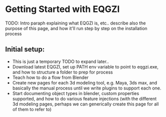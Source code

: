 # Getting Started with EQGZI

TODO: Intro paraph explaining what EQGZI is, etc.. describe also the purpose of this page, and how it'll run step by step on the installation process

## Initial setup:
- This is just a temporary TODO to expand later..
- Download latest EQGZI, set up PATH env variable to point to eqgzi.exe, and how to structure a folder to prep for process
- Teach how to do a flow from Blender
- Create new pages for each 3d modeling tool, e.g. Maya, 3ds max, and basically the manual process until we write plugins to support each one.
- Start documenting object types in blender, custom properties supported, and how to do various feature injections (with the different 3d modeling pages, perhaps we can generically create this page for all of them to refer to)